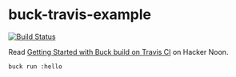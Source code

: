 # buck-travis-example

[![Build Status](https://travis-ci.org/njlr/buck-travis-example.svg?branch=master)](https://travis-ci.org/njlr/buck-travis-example)

Read [Getting Started with Buck build on Travis CI](https://hackernoon.com/getting-started-with-buck-build-on-travis-ci-d1208d363023) on Hacker Noon. 

```bash=
buck run :hello 
```
